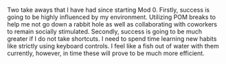 Two take aways that I have had since starting Mod 0. Firstly, success is going to be highly influenced by my environment. Utilizing POM breaks to help me not go down a rabbit hole as well as collaborating with coworkers to remain socially stimulated. Secondly, success is going to be much greater if I do not take shortcuts. I need to spend time learning new habits like strictly using keyboard controls. I feel like a fish out of water with them currently, however, in time these will prove to be much more efficient. 
